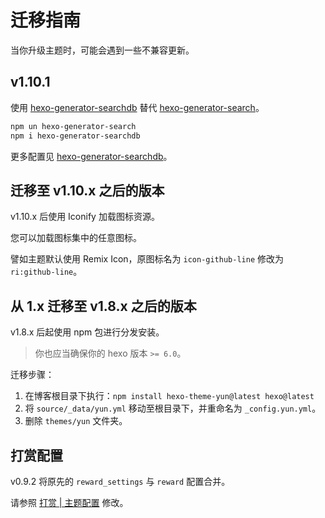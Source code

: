 # 迁移指南

当你升级主题时，可能会遇到一些不兼容更新。

## v1.10.1

使用 [hexo-generator-searchdb](https://github.com/next-theme/hexo-generator-searchdb) 替代 [hexo-generator-search](https://github.com/wzpan/hexo-generator-search)。

```bash
npm un hexo-generator-search
npm i hexo-generator-searchdb
```

更多配置见 [hexo-generator-searchdb](https://github.com/next-theme/hexo-generator-searchdb)。

## 迁移至 v1.10.x 之后的版本

<Badge>v1.10.x</Badge> 后使用 Iconify 加载图标资源。

您可以加载图标集中的任意图标。

譬如主题默认使用 Remix Icon，原图标名为 `icon-github-line` 修改为 `ri:github-line`。

## 从 1.x 迁移至 v1.8.x 之后的版本

<Badge>v1.8.x</Badge> 后起使用 npm 包进行分发安装。

> 你也应当确保你的 hexo 版本 `>= 6.0`。

迁移步骤：

1. 在博客根目录下执行：`npm install hexo-theme-yun@latest hexo@latest`
2. 将 `source/_data/yun.yml` 移动至根目录下，并重命名为 `_config.yun.yml`。
3. 删除 `themes/yun` 文件夹。

## 打赏配置

<Badge>v0.9.2</Badge> 将原先的 `reward_settings` 与 `reward` 配置合并。

请参照 [打赏 | 主题配置](/guide/config.html#打赏) 修改。
